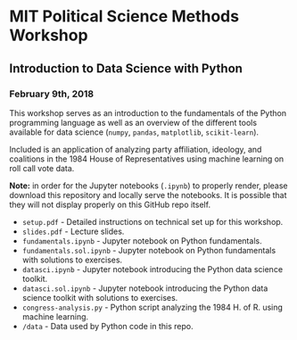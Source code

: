 # MIT Political Science Methods Workshop

## Introduction to Data Science with Python 

### February 9th, 2018 

This workshop serves as an introduction to the fundamentals of the Python 
programming language as well as an overview of the different tools available 
for data science (`numpy`, `pandas`, `matplotlib`, `scikit-learn`). 

Included is an application of analyzing party affiliation, ideology, and coalitions
in the 1984 House of Representatives using machine learning on roll call vote data.

**Note:** in order for the Jupyter notebooks (`.ipynb`) to properly render, please
download this repository and locally serve the notebooks. It is possible 
that they will not display properly on this GitHub repo itself. 

* `setup.pdf` - Detailed instructions on technical set up for this workshop.
* `slides.pdf` - Lecture slides.
* `fundamentals.ipynb` - Jupyter notebook on Python fundamentals.
* `fundamentals.sol.ipynb` - Jupyter notebook on Python fundamentals with solutions to exercises.
* `datasci.ipynb` - Jupyter notebook introducing the Python data science toolkit.
* `datasci.sol.ipynb` - Jupyter notebook introducing the Python data science toolkit with solutions to exercises. 
* `congress-analysis.py` - Python script analyzing the 1984 H. of R. using machine learning.
* `/data` - Data used by Python code in this repo.

